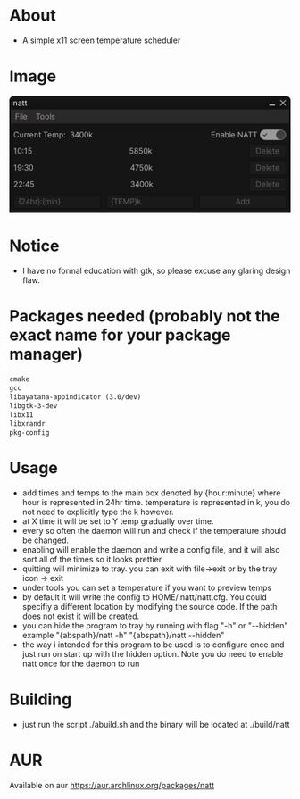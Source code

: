 # About
-  A simple x11 screen temperature scheduler
# Image
![image](img/img.png)

# Notice
- I have no formal education with gtk, so please excuse any glaring design flaw.

# Packages needed (probably not the exact name for your package manager) 
    cmake
    gcc
    libayatana-appindicator (3.0/dev)
    libgtk-3-dev 
    libx11 
    libxrandr 
    pkg-config

# Usage
- add times and temps to the main box denoted by {hour:minute} where hour is represented in 24hr time. temperature is represented in k, you do not need to explicitly type the k however. 
- at X time it will be set to Y temp gradually over time.
- every so often the daemon will run and check if the temperature should be changed. 
- enabling will enable the daemon and write a config file, and it will also sort all of the times so it looks prettier
- quitting will minimize to tray. you can exit with file->exit or by the tray icon -> exit
- under tools you can set a temperature if you want to preview temps
- by default it will write the config to HOME/.natt/natt.cfg. You could specifiy a different location by modifying the source code. If the path does not exist it will be created.
- you can hide the program to tray by running with flag "-h" or "--hidden" example "{abspath}/natt -h" "{abspath}/natt --hidden"
- the way i intended for this program to be used is to configure once and just run on start up with the hidden option. Note you do need to enable natt once for the daemon to run

# Building
- just run the script ./abuild.sh and the binary will be located at ./build/natt

# AUR
Available on aur https://aur.archlinux.org/packages/natt

